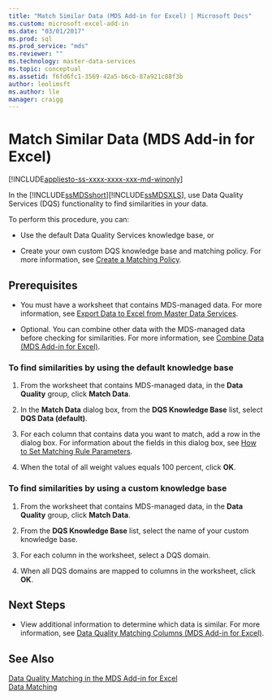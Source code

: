 ```yaml
---
title: "Match Similar Data (MDS Add-in for Excel) | Microsoft Docs"
ms.custom: microsoft-excel-add-in
ms.date: "03/01/2017"
ms.prod: sql
ms.prod_service: "mds"
ms.reviewer: ""
ms.technology: master-data-services
ms.topic: conceptual
ms.assetid: f6fd6fc1-3569-42a5-b6cb-87a921c88f3b
author: leolimsft
ms.author: lle
manager: craigg
---
```

# Match Similar Data (MDS Add-in for Excel)

[!INCLUDE[appliesto-ss-xxxx-xxxx-xxx-md-winonly](../../includes/appliesto-ss-xxxx-xxxx-xxx-md-winonly.md)]

  In the [!INCLUDE[ssMDSshort](../../includes/ssmdsshort-md.md)][!INCLUDE[ssMDSXLS](../../includes/ssmdsxls-md.md)], use Data Quality Services (DQS) functionality to find similarities in your data.  
  
 To perform this procedure, you can:  
  
-   Use the default Data Quality Services knowledge base, or  
  
-   Create your own custom DQS knowledge base and matching policy. For more information, see [Create a Matching Policy](../../data-quality-services/create-a-matching-policy.md).  
  
## Prerequisites  
  
-   You must have a worksheet that contains MDS-managed data. For more information, see [Export Data to Excel from Master Data Services](../../master-data-services/microsoft-excel-add-in/export-data-to-excel-from-master-data-services.md).  
  
-   Optional. You can combine other data with the MDS-managed data before checking for similarities. For more information, see [Combine Data &#40;MDS Add-in for Excel&#41;](../../master-data-services/microsoft-excel-add-in/combine-data-mds-add-in-for-excel.md).  
  
### To find similarities by using the default knowledge base  
  
1.  From the worksheet that contains MDS-managed data, in the **Data Quality** group, click **Match Data**.  
  
2.  In the **Match Data** dialog box, from the **DQS Knowledge Base** list, select **DQS Data (default)**.  
  
3.  For each column that contains data you want to match, add a row in the dialog box. For information about the fields in this dialog box, see [How to Set Matching Rule Parameters](../../data-quality-services/create-a-matching-policy.md#MatchingRules).  
  
4.  When the total of all weight values equals 100 percent, click **OK**.  
  
### To find similarities by using a custom knowledge base  
  
1.  From the worksheet that contains MDS-managed data, in the **Data Quality** group, click **Match Data**.  
  
2.  From the **DQS Knowledge Base** list, select the name of your custom knowledge base.  
  
3.  For each column in the worksheet, select a DQS domain.  
  
4.  When all DQS domains are mapped to columns in the worksheet, click **OK**.  
  
## Next Steps  
  
-   View additional information to determine which data is similar. For more information, see [Data Quality Matching Columns &#40;MDS Add-in for Excel&#41;](../../master-data-services/microsoft-excel-add-in/data-quality-matching-columns-mds-add-in-for-excel.md).  
  
## See Also  
 [Data Quality Matching in the MDS Add-in for Excel](../../master-data-services/microsoft-excel-add-in/data-quality-matching-in-the-mds-add-in-for-excel.md)   
 [Data Matching](../../data-quality-services/data-matching.md)  
  
  
